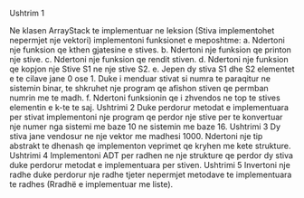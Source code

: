 Ushtrim 1

Ne klasen ArrayStack te implementuar ne leksion (Stiva implementohet nepermjet nje vektori) implementoni funksionet e meposhtme:
a. Ndertoni nje funksion qe kthen gjatesine e stives.
b. Ndertoni nje funksion qe printon nje stive.
c. Ndertoni nje funksion qe rendit stiven.
d. Ndertoni nje funksion qe kopjon nje Stive S1 ne nje stive S2.
e. Jepen dy stiva S1 dhe S2 elementet e te cilave jane 0 ose 1. Duke i menduar stivat si numra te paraqitur ne sistemin binar, te shkruhet nje program qe afishon stiven qe permban numrin me te madh.
f. Ndertoni funksionin qe i zhvendos ne top te stives elementin e k-te te saj.
Ushtrimi 2
Duke perdorur metodat e implementuara per stivat implementoni nje program qe perdor nje stive per te konvertuar nje numer nga sistemi me baze 10 ne sistemin me baze 16.
Ushtrimi 3
Dy stiva jane vendosur ne nje vektor me madhesi 1000. Ndertoni nje tip abstrakt te dhenash qe implementon veprimet qe kryhen me kete strukture.
Ushtrimi 4
Implementoni ADT per radhen ne nje strukture qe perdor dy stiva duke perdorur metodat e
implementuara per stiven.
Ushtrimi 5
Invertoni nje radhe duke perdorur nje radhe tjeter nepermjet metodave te implementuara te radhes (Rradhë e implementuar me liste).
